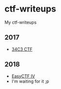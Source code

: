# ctf-writeups
My ctf-writeups

## 2017
* [34C3 CTF](34C3_CTF)

## 2018
* [EasyCTF IV](EasyCTF_IV)
* I'm waiting for it ;p
